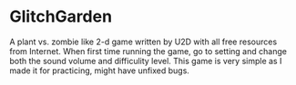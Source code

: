 # GlitchGarden
A plant vs. zombie like 2-d game written by U2D with all free resources from Internet.
When first time running the game, go to setting and change both the sound volume and difficulity level. This game is very simple as I made it for practicing, might have unfixed bugs.